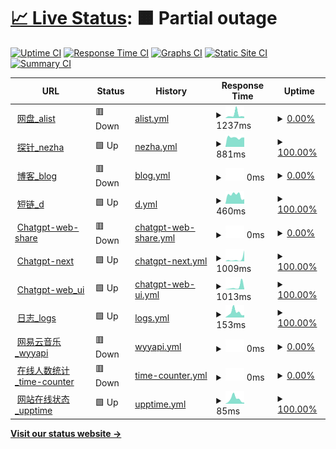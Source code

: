 # [📈 Live Status](https://wang-task.github.io/upptime/): <!--live status--> **🟧 Partial outage**

[![Uptime CI](https://github.com/wang-task/upptime/workflows/Uptime%20CI/badge.svg)](https://github.com/wang-task/upptime/actions?query=workflow%3A%22Uptime+CI%22)
[![Response Time CI](https://github.com/wang-task/upptime/workflows/Response%20Time%20CI/badge.svg)](https://github.com/wang-task/upptime/actions?query=workflow%3A%22Response+Time+CI%22)
[![Graphs CI](https://github.com/wang-task/upptime/workflows/Graphs%20CI/badge.svg)](https://github.com/wang-task/upptime/actions?query=workflow%3A%22Graphs+CI%22)
[![Static Site CI](https://github.com/wang-task/upptime/workflows/Static%20Site%20CI/badge.svg)](https://github.com/wang-task/upptime/actions?query=workflow%3A%22Static+Site+CI%22)
[![Summary CI](https://github.com/wang-task/upptime/workflows/Summary%20CI/badge.svg)](https://github.com/wang-task/upptime/actions?query=workflow%3A%22Summary+CI%22)

<!--start: status pages-->
<!-- This summary is generated by Upptime (https://github.com/upptime/upptime) -->
<!-- Do not edit this manually, your changes will be overwritten -->
<!-- prettier-ignore -->
| URL | Status | History | Response Time | Uptime |
| --- | ------ | ------- | ------------- | ------ |
| <img alt="" src="https://icons.duckduckgo.com/ip3/pan.wsee.eu.org.ico" height="13"> [网盘_alist](https://pan.wsee.eu.org) | 🟥 Down | [alist.yml](https://github.com/wang-task/upptime/commits/HEAD/history/alist.yml) | <details><summary><img alt="Response time graph" src="./graphs/alist/response-time-week.png" height="20"> 1237ms</summary><br><a href="https://wang-task.github.io/upptime/history/alist"><img alt="Response time 1990" src="https://img.shields.io/endpoint?url=https%3A%2F%2Fraw.githubusercontent.com%2Fwang-task%2Fupptime%2FHEAD%2Fapi%2Falist%2Fresponse-time.json"></a><br><a href="https://wang-task.github.io/upptime/history/alist"><img alt="24-hour response time 578" src="https://img.shields.io/endpoint?url=https%3A%2F%2Fraw.githubusercontent.com%2Fwang-task%2Fupptime%2FHEAD%2Fapi%2Falist%2Fresponse-time-day.json"></a><br><a href="https://wang-task.github.io/upptime/history/alist"><img alt="7-day response time 1237" src="https://img.shields.io/endpoint?url=https%3A%2F%2Fraw.githubusercontent.com%2Fwang-task%2Fupptime%2FHEAD%2Fapi%2Falist%2Fresponse-time-week.json"></a><br><a href="https://wang-task.github.io/upptime/history/alist"><img alt="30-day response time 1138" src="https://img.shields.io/endpoint?url=https%3A%2F%2Fraw.githubusercontent.com%2Fwang-task%2Fupptime%2FHEAD%2Fapi%2Falist%2Fresponse-time-month.json"></a><br><a href="https://wang-task.github.io/upptime/history/alist"><img alt="1-year response time 2107" src="https://img.shields.io/endpoint?url=https%3A%2F%2Fraw.githubusercontent.com%2Fwang-task%2Fupptime%2FHEAD%2Fapi%2Falist%2Fresponse-time-year.json"></a></details> | <details><summary><a href="https://wang-task.github.io/upptime/history/alist">0.00%</a></summary><a href="https://wang-task.github.io/upptime/history/alist"><img alt="All-time uptime 50.47%" src="https://img.shields.io/endpoint?url=https%3A%2F%2Fraw.githubusercontent.com%2Fwang-task%2Fupptime%2FHEAD%2Fapi%2Falist%2Fuptime.json"></a><br><a href="https://wang-task.github.io/upptime/history/alist"><img alt="24-hour uptime 0.00%" src="https://img.shields.io/endpoint?url=https%3A%2F%2Fraw.githubusercontent.com%2Fwang-task%2Fupptime%2FHEAD%2Fapi%2Falist%2Fuptime-day.json"></a><br><a href="https://wang-task.github.io/upptime/history/alist"><img alt="7-day uptime 0.00%" src="https://img.shields.io/endpoint?url=https%3A%2F%2Fraw.githubusercontent.com%2Fwang-task%2Fupptime%2FHEAD%2Fapi%2Falist%2Fuptime-week.json"></a><br><a href="https://wang-task.github.io/upptime/history/alist"><img alt="30-day uptime 0.00%" src="https://img.shields.io/endpoint?url=https%3A%2F%2Fraw.githubusercontent.com%2Fwang-task%2Fupptime%2FHEAD%2Fapi%2Falist%2Fuptime-month.json"></a><br><a href="https://wang-task.github.io/upptime/history/alist"><img alt="1-year uptime 13.31%" src="https://img.shields.io/endpoint?url=https%3A%2F%2Fraw.githubusercontent.com%2Fwang-task%2Fupptime%2FHEAD%2Fapi%2Falist%2Fuptime-year.json"></a></details>
| <img alt="" src="https://icons.duckduckgo.com/ip3/nz.wsee.cf.ico" height="13"> [探针_nezha](https://nz.wsee.cf) | 🟩 Up | [nezha.yml](https://github.com/wang-task/upptime/commits/HEAD/history/nezha.yml) | <details><summary><img alt="Response time graph" src="./graphs/nezha/response-time-week.png" height="20"> 881ms</summary><br><a href="https://wang-task.github.io/upptime/history/nezha"><img alt="Response time 2352" src="https://img.shields.io/endpoint?url=https%3A%2F%2Fraw.githubusercontent.com%2Fwang-task%2Fupptime%2FHEAD%2Fapi%2Fnezha%2Fresponse-time.json"></a><br><a href="https://wang-task.github.io/upptime/history/nezha"><img alt="24-hour response time 890" src="https://img.shields.io/endpoint?url=https%3A%2F%2Fraw.githubusercontent.com%2Fwang-task%2Fupptime%2FHEAD%2Fapi%2Fnezha%2Fresponse-time-day.json"></a><br><a href="https://wang-task.github.io/upptime/history/nezha"><img alt="7-day response time 881" src="https://img.shields.io/endpoint?url=https%3A%2F%2Fraw.githubusercontent.com%2Fwang-task%2Fupptime%2FHEAD%2Fapi%2Fnezha%2Fresponse-time-week.json"></a><br><a href="https://wang-task.github.io/upptime/history/nezha"><img alt="30-day response time 938" src="https://img.shields.io/endpoint?url=https%3A%2F%2Fraw.githubusercontent.com%2Fwang-task%2Fupptime%2FHEAD%2Fapi%2Fnezha%2Fresponse-time-month.json"></a><br><a href="https://wang-task.github.io/upptime/history/nezha"><img alt="1-year response time 2642" src="https://img.shields.io/endpoint?url=https%3A%2F%2Fraw.githubusercontent.com%2Fwang-task%2Fupptime%2FHEAD%2Fapi%2Fnezha%2Fresponse-time-year.json"></a></details> | <details><summary><a href="https://wang-task.github.io/upptime/history/nezha">100.00%</a></summary><a href="https://wang-task.github.io/upptime/history/nezha"><img alt="All-time uptime 81.93%" src="https://img.shields.io/endpoint?url=https%3A%2F%2Fraw.githubusercontent.com%2Fwang-task%2Fupptime%2FHEAD%2Fapi%2Fnezha%2Fuptime.json"></a><br><a href="https://wang-task.github.io/upptime/history/nezha"><img alt="24-hour uptime 100.00%" src="https://img.shields.io/endpoint?url=https%3A%2F%2Fraw.githubusercontent.com%2Fwang-task%2Fupptime%2FHEAD%2Fapi%2Fnezha%2Fuptime-day.json"></a><br><a href="https://wang-task.github.io/upptime/history/nezha"><img alt="7-day uptime 100.00%" src="https://img.shields.io/endpoint?url=https%3A%2F%2Fraw.githubusercontent.com%2Fwang-task%2Fupptime%2FHEAD%2Fapi%2Fnezha%2Fuptime-week.json"></a><br><a href="https://wang-task.github.io/upptime/history/nezha"><img alt="30-day uptime 100.00%" src="https://img.shields.io/endpoint?url=https%3A%2F%2Fraw.githubusercontent.com%2Fwang-task%2Fupptime%2FHEAD%2Fapi%2Fnezha%2Fuptime-month.json"></a><br><a href="https://wang-task.github.io/upptime/history/nezha"><img alt="1-year uptime 67.40%" src="https://img.shields.io/endpoint?url=https%3A%2F%2Fraw.githubusercontent.com%2Fwang-task%2Fupptime%2FHEAD%2Fapi%2Fnezha%2Fuptime-year.json"></a></details>
| <img alt="" src="https://icons.duckduckgo.com/ip3/t.wsee.eu.org.ico" height="13"> [博客_blog](https://t.wsee.eu.org) | 🟥 Down | [blog.yml](https://github.com/wang-task/upptime/commits/HEAD/history/blog.yml) | <details><summary><img alt="Response time graph" src="./graphs/blog/response-time-week.png" height="20"> 0ms</summary><br><a href="https://wang-task.github.io/upptime/history/blog"><img alt="Response time 1130" src="https://img.shields.io/endpoint?url=https%3A%2F%2Fraw.githubusercontent.com%2Fwang-task%2Fupptime%2FHEAD%2Fapi%2Fblog%2Fresponse-time.json"></a><br><a href="https://wang-task.github.io/upptime/history/blog"><img alt="24-hour response time 0" src="https://img.shields.io/endpoint?url=https%3A%2F%2Fraw.githubusercontent.com%2Fwang-task%2Fupptime%2FHEAD%2Fapi%2Fblog%2Fresponse-time-day.json"></a><br><a href="https://wang-task.github.io/upptime/history/blog"><img alt="7-day response time 0" src="https://img.shields.io/endpoint?url=https%3A%2F%2Fraw.githubusercontent.com%2Fwang-task%2Fupptime%2FHEAD%2Fapi%2Fblog%2Fresponse-time-week.json"></a><br><a href="https://wang-task.github.io/upptime/history/blog"><img alt="30-day response time 0" src="https://img.shields.io/endpoint?url=https%3A%2F%2Fraw.githubusercontent.com%2Fwang-task%2Fupptime%2FHEAD%2Fapi%2Fblog%2Fresponse-time-month.json"></a><br><a href="https://wang-task.github.io/upptime/history/blog"><img alt="1-year response time 595" src="https://img.shields.io/endpoint?url=https%3A%2F%2Fraw.githubusercontent.com%2Fwang-task%2Fupptime%2FHEAD%2Fapi%2Fblog%2Fresponse-time-year.json"></a></details> | <details><summary><a href="https://wang-task.github.io/upptime/history/blog">0.00%</a></summary><a href="https://wang-task.github.io/upptime/history/blog"><img alt="All-time uptime 26.96%" src="https://img.shields.io/endpoint?url=https%3A%2F%2Fraw.githubusercontent.com%2Fwang-task%2Fupptime%2FHEAD%2Fapi%2Fblog%2Fuptime.json"></a><br><a href="https://wang-task.github.io/upptime/history/blog"><img alt="24-hour uptime 0.00%" src="https://img.shields.io/endpoint?url=https%3A%2F%2Fraw.githubusercontent.com%2Fwang-task%2Fupptime%2FHEAD%2Fapi%2Fblog%2Fuptime-day.json"></a><br><a href="https://wang-task.github.io/upptime/history/blog"><img alt="7-day uptime 0.00%" src="https://img.shields.io/endpoint?url=https%3A%2F%2Fraw.githubusercontent.com%2Fwang-task%2Fupptime%2FHEAD%2Fapi%2Fblog%2Fuptime-week.json"></a><br><a href="https://wang-task.github.io/upptime/history/blog"><img alt="30-day uptime 0.00%" src="https://img.shields.io/endpoint?url=https%3A%2F%2Fraw.githubusercontent.com%2Fwang-task%2Fupptime%2FHEAD%2Fapi%2Fblog%2Fuptime-month.json"></a><br><a href="https://wang-task.github.io/upptime/history/blog"><img alt="1-year uptime 0.00%" src="https://img.shields.io/endpoint?url=https%3A%2F%2Fraw.githubusercontent.com%2Fwang-task%2Fupptime%2FHEAD%2Fapi%2Fblog%2Fuptime-year.json"></a></details>
| <img alt="" src="https://icons.duckduckgo.com/ip3/wsee.cf.ico" height="13"> [短链_d](https://wsee.cf) | 🟩 Up | [d.yml](https://github.com/wang-task/upptime/commits/HEAD/history/d.yml) | <details><summary><img alt="Response time graph" src="./graphs/d/response-time-week.png" height="20"> 460ms</summary><br><a href="https://wang-task.github.io/upptime/history/d"><img alt="Response time 465" src="https://img.shields.io/endpoint?url=https%3A%2F%2Fraw.githubusercontent.com%2Fwang-task%2Fupptime%2FHEAD%2Fapi%2Fd%2Fresponse-time.json"></a><br><a href="https://wang-task.github.io/upptime/history/d"><img alt="24-hour response time 249" src="https://img.shields.io/endpoint?url=https%3A%2F%2Fraw.githubusercontent.com%2Fwang-task%2Fupptime%2FHEAD%2Fapi%2Fd%2Fresponse-time-day.json"></a><br><a href="https://wang-task.github.io/upptime/history/d"><img alt="7-day response time 460" src="https://img.shields.io/endpoint?url=https%3A%2F%2Fraw.githubusercontent.com%2Fwang-task%2Fupptime%2FHEAD%2Fapi%2Fd%2Fresponse-time-week.json"></a><br><a href="https://wang-task.github.io/upptime/history/d"><img alt="30-day response time 681" src="https://img.shields.io/endpoint?url=https%3A%2F%2Fraw.githubusercontent.com%2Fwang-task%2Fupptime%2FHEAD%2Fapi%2Fd%2Fresponse-time-month.json"></a><br><a href="https://wang-task.github.io/upptime/history/d"><img alt="1-year response time 492" src="https://img.shields.io/endpoint?url=https%3A%2F%2Fraw.githubusercontent.com%2Fwang-task%2Fupptime%2FHEAD%2Fapi%2Fd%2Fresponse-time-year.json"></a></details> | <details><summary><a href="https://wang-task.github.io/upptime/history/d">100.00%</a></summary><a href="https://wang-task.github.io/upptime/history/d"><img alt="All-time uptime 98.49%" src="https://img.shields.io/endpoint?url=https%3A%2F%2Fraw.githubusercontent.com%2Fwang-task%2Fupptime%2FHEAD%2Fapi%2Fd%2Fuptime.json"></a><br><a href="https://wang-task.github.io/upptime/history/d"><img alt="24-hour uptime 100.00%" src="https://img.shields.io/endpoint?url=https%3A%2F%2Fraw.githubusercontent.com%2Fwang-task%2Fupptime%2FHEAD%2Fapi%2Fd%2Fuptime-day.json"></a><br><a href="https://wang-task.github.io/upptime/history/d"><img alt="7-day uptime 100.00%" src="https://img.shields.io/endpoint?url=https%3A%2F%2Fraw.githubusercontent.com%2Fwang-task%2Fupptime%2FHEAD%2Fapi%2Fd%2Fuptime-week.json"></a><br><a href="https://wang-task.github.io/upptime/history/d"><img alt="30-day uptime 100.00%" src="https://img.shields.io/endpoint?url=https%3A%2F%2Fraw.githubusercontent.com%2Fwang-task%2Fupptime%2FHEAD%2Fapi%2Fd%2Fuptime-month.json"></a><br><a href="https://wang-task.github.io/upptime/history/d"><img alt="1-year uptime 97.71%" src="https://img.shields.io/endpoint?url=https%3A%2F%2Fraw.githubusercontent.com%2Fwang-task%2Fupptime%2FHEAD%2Fapi%2Fd%2Fuptime-year.json"></a></details>
| <img alt="" src="https://icons.duckduckgo.com/ip3/chat.wsee.cf.ico" height="13"> [Chatgpt-web-share](https://chat.wsee.cf) | 🟥 Down | [chatgpt-web-share.yml](https://github.com/wang-task/upptime/commits/HEAD/history/chatgpt-web-share.yml) | <details><summary><img alt="Response time graph" src="./graphs/chatgpt-web-share/response-time-week.png" height="20"> 0ms</summary><br><a href="https://wang-task.github.io/upptime/history/chatgpt-web-share"><img alt="Response time 0" src="https://img.shields.io/endpoint?url=https%3A%2F%2Fraw.githubusercontent.com%2Fwang-task%2Fupptime%2FHEAD%2Fapi%2Fchatgpt-web-share%2Fresponse-time.json"></a><br><a href="https://wang-task.github.io/upptime/history/chatgpt-web-share"><img alt="24-hour response time 0" src="https://img.shields.io/endpoint?url=https%3A%2F%2Fraw.githubusercontent.com%2Fwang-task%2Fupptime%2FHEAD%2Fapi%2Fchatgpt-web-share%2Fresponse-time-day.json"></a><br><a href="https://wang-task.github.io/upptime/history/chatgpt-web-share"><img alt="7-day response time 0" src="https://img.shields.io/endpoint?url=https%3A%2F%2Fraw.githubusercontent.com%2Fwang-task%2Fupptime%2FHEAD%2Fapi%2Fchatgpt-web-share%2Fresponse-time-week.json"></a><br><a href="https://wang-task.github.io/upptime/history/chatgpt-web-share"><img alt="30-day response time 0" src="https://img.shields.io/endpoint?url=https%3A%2F%2Fraw.githubusercontent.com%2Fwang-task%2Fupptime%2FHEAD%2Fapi%2Fchatgpt-web-share%2Fresponse-time-month.json"></a><br><a href="https://wang-task.github.io/upptime/history/chatgpt-web-share"><img alt="1-year response time 0" src="https://img.shields.io/endpoint?url=https%3A%2F%2Fraw.githubusercontent.com%2Fwang-task%2Fupptime%2FHEAD%2Fapi%2Fchatgpt-web-share%2Fresponse-time-year.json"></a></details> | <details><summary><a href="https://wang-task.github.io/upptime/history/chatgpt-web-share">0.00%</a></summary><a href="https://wang-task.github.io/upptime/history/chatgpt-web-share"><img alt="All-time uptime 10.97%" src="https://img.shields.io/endpoint?url=https%3A%2F%2Fraw.githubusercontent.com%2Fwang-task%2Fupptime%2FHEAD%2Fapi%2Fchatgpt-web-share%2Fuptime.json"></a><br><a href="https://wang-task.github.io/upptime/history/chatgpt-web-share"><img alt="24-hour uptime 0.00%" src="https://img.shields.io/endpoint?url=https%3A%2F%2Fraw.githubusercontent.com%2Fwang-task%2Fupptime%2FHEAD%2Fapi%2Fchatgpt-web-share%2Fuptime-day.json"></a><br><a href="https://wang-task.github.io/upptime/history/chatgpt-web-share"><img alt="7-day uptime 0.00%" src="https://img.shields.io/endpoint?url=https%3A%2F%2Fraw.githubusercontent.com%2Fwang-task%2Fupptime%2FHEAD%2Fapi%2Fchatgpt-web-share%2Fuptime-week.json"></a><br><a href="https://wang-task.github.io/upptime/history/chatgpt-web-share"><img alt="30-day uptime 0.00%" src="https://img.shields.io/endpoint?url=https%3A%2F%2Fraw.githubusercontent.com%2Fwang-task%2Fupptime%2FHEAD%2Fapi%2Fchatgpt-web-share%2Fuptime-month.json"></a><br><a href="https://wang-task.github.io/upptime/history/chatgpt-web-share"><img alt="1-year uptime 0.00%" src="https://img.shields.io/endpoint?url=https%3A%2F%2Fraw.githubusercontent.com%2Fwang-task%2Fupptime%2FHEAD%2Fapi%2Fchatgpt-web-share%2Fuptime-year.json"></a></details>
| <img alt="" src="https://icons.duckduckgo.com/ip3/gpt.old.wsee.eu.org.ico" height="13"> [Chatgpt-next](https://gpt.old.wsee.eu.org) | 🟩 Up | [chatgpt-next.yml](https://github.com/wang-task/upptime/commits/HEAD/history/chatgpt-next.yml) | <details><summary><img alt="Response time graph" src="./graphs/chatgpt-next/response-time-week.png" height="20"> 1009ms</summary><br><a href="https://wang-task.github.io/upptime/history/chatgpt-next"><img alt="Response time 415" src="https://img.shields.io/endpoint?url=https%3A%2F%2Fraw.githubusercontent.com%2Fwang-task%2Fupptime%2FHEAD%2Fapi%2Fchatgpt-next%2Fresponse-time.json"></a><br><a href="https://wang-task.github.io/upptime/history/chatgpt-next"><img alt="24-hour response time 5075" src="https://img.shields.io/endpoint?url=https%3A%2F%2Fraw.githubusercontent.com%2Fwang-task%2Fupptime%2FHEAD%2Fapi%2Fchatgpt-next%2Fresponse-time-day.json"></a><br><a href="https://wang-task.github.io/upptime/history/chatgpt-next"><img alt="7-day response time 1009" src="https://img.shields.io/endpoint?url=https%3A%2F%2Fraw.githubusercontent.com%2Fwang-task%2Fupptime%2FHEAD%2Fapi%2Fchatgpt-next%2Fresponse-time-week.json"></a><br><a href="https://wang-task.github.io/upptime/history/chatgpt-next"><img alt="30-day response time 782" src="https://img.shields.io/endpoint?url=https%3A%2F%2Fraw.githubusercontent.com%2Fwang-task%2Fupptime%2FHEAD%2Fapi%2Fchatgpt-next%2Fresponse-time-month.json"></a><br><a href="https://wang-task.github.io/upptime/history/chatgpt-next"><img alt="1-year response time 430" src="https://img.shields.io/endpoint?url=https%3A%2F%2Fraw.githubusercontent.com%2Fwang-task%2Fupptime%2FHEAD%2Fapi%2Fchatgpt-next%2Fresponse-time-year.json"></a></details> | <details><summary><a href="https://wang-task.github.io/upptime/history/chatgpt-next">100.00%</a></summary><a href="https://wang-task.github.io/upptime/history/chatgpt-next"><img alt="All-time uptime 99.90%" src="https://img.shields.io/endpoint?url=https%3A%2F%2Fraw.githubusercontent.com%2Fwang-task%2Fupptime%2FHEAD%2Fapi%2Fchatgpt-next%2Fuptime.json"></a><br><a href="https://wang-task.github.io/upptime/history/chatgpt-next"><img alt="24-hour uptime 100.00%" src="https://img.shields.io/endpoint?url=https%3A%2F%2Fraw.githubusercontent.com%2Fwang-task%2Fupptime%2FHEAD%2Fapi%2Fchatgpt-next%2Fuptime-day.json"></a><br><a href="https://wang-task.github.io/upptime/history/chatgpt-next"><img alt="7-day uptime 100.00%" src="https://img.shields.io/endpoint?url=https%3A%2F%2Fraw.githubusercontent.com%2Fwang-task%2Fupptime%2FHEAD%2Fapi%2Fchatgpt-next%2Fuptime-week.json"></a><br><a href="https://wang-task.github.io/upptime/history/chatgpt-next"><img alt="30-day uptime 100.00%" src="https://img.shields.io/endpoint?url=https%3A%2F%2Fraw.githubusercontent.com%2Fwang-task%2Fupptime%2FHEAD%2Fapi%2Fchatgpt-next%2Fuptime-month.json"></a><br><a href="https://wang-task.github.io/upptime/history/chatgpt-next"><img alt="1-year uptime 100.00%" src="https://img.shields.io/endpoint?url=https%3A%2F%2Fraw.githubusercontent.com%2Fwang-task%2Fupptime%2FHEAD%2Fapi%2Fchatgpt-next%2Fuptime-year.json"></a></details>
| <img alt="" src="https://icons.duckduckgo.com/ip3/gpt-old.old.wsee.eu.org.ico" height="13"> [Chatgpt-web_ui](https://gpt-old.old.wsee.eu.org) | 🟩 Up | [chatgpt-web-ui.yml](https://github.com/wang-task/upptime/commits/HEAD/history/chatgpt-web-ui.yml) | <details><summary><img alt="Response time graph" src="./graphs/chatgpt-web-ui/response-time-week.png" height="20"> 1013ms</summary><br><a href="https://wang-task.github.io/upptime/history/chatgpt-web-ui"><img alt="Response time 305" src="https://img.shields.io/endpoint?url=https%3A%2F%2Fraw.githubusercontent.com%2Fwang-task%2Fupptime%2FHEAD%2Fapi%2Fchatgpt-web-ui%2Fresponse-time.json"></a><br><a href="https://wang-task.github.io/upptime/history/chatgpt-web-ui"><img alt="24-hour response time 155" src="https://img.shields.io/endpoint?url=https%3A%2F%2Fraw.githubusercontent.com%2Fwang-task%2Fupptime%2FHEAD%2Fapi%2Fchatgpt-web-ui%2Fresponse-time-day.json"></a><br><a href="https://wang-task.github.io/upptime/history/chatgpt-web-ui"><img alt="7-day response time 1013" src="https://img.shields.io/endpoint?url=https%3A%2F%2Fraw.githubusercontent.com%2Fwang-task%2Fupptime%2FHEAD%2Fapi%2Fchatgpt-web-ui%2Fresponse-time-week.json"></a><br><a href="https://wang-task.github.io/upptime/history/chatgpt-web-ui"><img alt="30-day response time 718" src="https://img.shields.io/endpoint?url=https%3A%2F%2Fraw.githubusercontent.com%2Fwang-task%2Fupptime%2FHEAD%2Fapi%2Fchatgpt-web-ui%2Fresponse-time-month.json"></a><br><a href="https://wang-task.github.io/upptime/history/chatgpt-web-ui"><img alt="1-year response time 347" src="https://img.shields.io/endpoint?url=https%3A%2F%2Fraw.githubusercontent.com%2Fwang-task%2Fupptime%2FHEAD%2Fapi%2Fchatgpt-web-ui%2Fresponse-time-year.json"></a></details> | <details><summary><a href="https://wang-task.github.io/upptime/history/chatgpt-web-ui">100.00%</a></summary><a href="https://wang-task.github.io/upptime/history/chatgpt-web-ui"><img alt="All-time uptime 99.91%" src="https://img.shields.io/endpoint?url=https%3A%2F%2Fraw.githubusercontent.com%2Fwang-task%2Fupptime%2FHEAD%2Fapi%2Fchatgpt-web-ui%2Fuptime.json"></a><br><a href="https://wang-task.github.io/upptime/history/chatgpt-web-ui"><img alt="24-hour uptime 100.00%" src="https://img.shields.io/endpoint?url=https%3A%2F%2Fraw.githubusercontent.com%2Fwang-task%2Fupptime%2FHEAD%2Fapi%2Fchatgpt-web-ui%2Fuptime-day.json"></a><br><a href="https://wang-task.github.io/upptime/history/chatgpt-web-ui"><img alt="7-day uptime 100.00%" src="https://img.shields.io/endpoint?url=https%3A%2F%2Fraw.githubusercontent.com%2Fwang-task%2Fupptime%2FHEAD%2Fapi%2Fchatgpt-web-ui%2Fuptime-week.json"></a><br><a href="https://wang-task.github.io/upptime/history/chatgpt-web-ui"><img alt="30-day uptime 100.00%" src="https://img.shields.io/endpoint?url=https%3A%2F%2Fraw.githubusercontent.com%2Fwang-task%2Fupptime%2FHEAD%2Fapi%2Fchatgpt-web-ui%2Fuptime-month.json"></a><br><a href="https://wang-task.github.io/upptime/history/chatgpt-web-ui"><img alt="1-year uptime 100.00%" src="https://img.shields.io/endpoint?url=https%3A%2F%2Fraw.githubusercontent.com%2Fwang-task%2Fupptime%2FHEAD%2Fapi%2Fchatgpt-web-ui%2Fuptime-year.json"></a></details>
| <img alt="" src="https://icons.duckduckgo.com/ip3/wang-task.github.io.ico" height="13"> [日志_logs](https://wang-task.github.io/logs) | 🟩 Up | [logs.yml](https://github.com/wang-task/upptime/commits/HEAD/history/logs.yml) | <details><summary><img alt="Response time graph" src="./graphs/logs/response-time-week.png" height="20"> 153ms</summary><br><a href="https://wang-task.github.io/upptime/history/logs"><img alt="Response time 122" src="https://img.shields.io/endpoint?url=https%3A%2F%2Fraw.githubusercontent.com%2Fwang-task%2Fupptime%2FHEAD%2Fapi%2Flogs%2Fresponse-time.json"></a><br><a href="https://wang-task.github.io/upptime/history/logs"><img alt="24-hour response time 71" src="https://img.shields.io/endpoint?url=https%3A%2F%2Fraw.githubusercontent.com%2Fwang-task%2Fupptime%2FHEAD%2Fapi%2Flogs%2Fresponse-time-day.json"></a><br><a href="https://wang-task.github.io/upptime/history/logs"><img alt="7-day response time 153" src="https://img.shields.io/endpoint?url=https%3A%2F%2Fraw.githubusercontent.com%2Fwang-task%2Fupptime%2FHEAD%2Fapi%2Flogs%2Fresponse-time-week.json"></a><br><a href="https://wang-task.github.io/upptime/history/logs"><img alt="30-day response time 143" src="https://img.shields.io/endpoint?url=https%3A%2F%2Fraw.githubusercontent.com%2Fwang-task%2Fupptime%2FHEAD%2Fapi%2Flogs%2Fresponse-time-month.json"></a><br><a href="https://wang-task.github.io/upptime/history/logs"><img alt="1-year response time 126" src="https://img.shields.io/endpoint?url=https%3A%2F%2Fraw.githubusercontent.com%2Fwang-task%2Fupptime%2FHEAD%2Fapi%2Flogs%2Fresponse-time-year.json"></a></details> | <details><summary><a href="https://wang-task.github.io/upptime/history/logs">100.00%</a></summary><a href="https://wang-task.github.io/upptime/history/logs"><img alt="All-time uptime 100.00%" src="https://img.shields.io/endpoint?url=https%3A%2F%2Fraw.githubusercontent.com%2Fwang-task%2Fupptime%2FHEAD%2Fapi%2Flogs%2Fuptime.json"></a><br><a href="https://wang-task.github.io/upptime/history/logs"><img alt="24-hour uptime 100.00%" src="https://img.shields.io/endpoint?url=https%3A%2F%2Fraw.githubusercontent.com%2Fwang-task%2Fupptime%2FHEAD%2Fapi%2Flogs%2Fuptime-day.json"></a><br><a href="https://wang-task.github.io/upptime/history/logs"><img alt="7-day uptime 100.00%" src="https://img.shields.io/endpoint?url=https%3A%2F%2Fraw.githubusercontent.com%2Fwang-task%2Fupptime%2FHEAD%2Fapi%2Flogs%2Fuptime-week.json"></a><br><a href="https://wang-task.github.io/upptime/history/logs"><img alt="30-day uptime 100.00%" src="https://img.shields.io/endpoint?url=https%3A%2F%2Fraw.githubusercontent.com%2Fwang-task%2Fupptime%2FHEAD%2Fapi%2Flogs%2Fuptime-month.json"></a><br><a href="https://wang-task.github.io/upptime/history/logs"><img alt="1-year uptime 100.00%" src="https://img.shields.io/endpoint?url=https%3A%2F%2Fraw.githubusercontent.com%2Fwang-task%2Fupptime%2FHEAD%2Fapi%2Flogs%2Fuptime-year.json"></a></details>
| <img alt="" src="https://icons.duckduckgo.com/ip3/163music.wang-admin.repl.co.ico" height="13"> [网易云音乐_wyyapi](https://163music.wang-admin.repl.co) | 🟥 Down | [wyyapi.yml](https://github.com/wang-task/upptime/commits/HEAD/history/wyyapi.yml) | <details><summary><img alt="Response time graph" src="./graphs/wyyapi/response-time-week.png" height="20"> 0ms</summary><br><a href="https://wang-task.github.io/upptime/history/wyyapi"><img alt="Response time 743" src="https://img.shields.io/endpoint?url=https%3A%2F%2Fraw.githubusercontent.com%2Fwang-task%2Fupptime%2FHEAD%2Fapi%2Fwyyapi%2Fresponse-time.json"></a><br><a href="https://wang-task.github.io/upptime/history/wyyapi"><img alt="24-hour response time 0" src="https://img.shields.io/endpoint?url=https%3A%2F%2Fraw.githubusercontent.com%2Fwang-task%2Fupptime%2FHEAD%2Fapi%2Fwyyapi%2Fresponse-time-day.json"></a><br><a href="https://wang-task.github.io/upptime/history/wyyapi"><img alt="7-day response time 0" src="https://img.shields.io/endpoint?url=https%3A%2F%2Fraw.githubusercontent.com%2Fwang-task%2Fupptime%2FHEAD%2Fapi%2Fwyyapi%2Fresponse-time-week.json"></a><br><a href="https://wang-task.github.io/upptime/history/wyyapi"><img alt="30-day response time 0" src="https://img.shields.io/endpoint?url=https%3A%2F%2Fraw.githubusercontent.com%2Fwang-task%2Fupptime%2FHEAD%2Fapi%2Fwyyapi%2Fresponse-time-month.json"></a><br><a href="https://wang-task.github.io/upptime/history/wyyapi"><img alt="1-year response time 487" src="https://img.shields.io/endpoint?url=https%3A%2F%2Fraw.githubusercontent.com%2Fwang-task%2Fupptime%2FHEAD%2Fapi%2Fwyyapi%2Fresponse-time-year.json"></a></details> | <details><summary><a href="https://wang-task.github.io/upptime/history/wyyapi">0.00%</a></summary><a href="https://wang-task.github.io/upptime/history/wyyapi"><img alt="All-time uptime 39.91%" src="https://img.shields.io/endpoint?url=https%3A%2F%2Fraw.githubusercontent.com%2Fwang-task%2Fupptime%2FHEAD%2Fapi%2Fwyyapi%2Fuptime.json"></a><br><a href="https://wang-task.github.io/upptime/history/wyyapi"><img alt="24-hour uptime 0.00%" src="https://img.shields.io/endpoint?url=https%3A%2F%2Fraw.githubusercontent.com%2Fwang-task%2Fupptime%2FHEAD%2Fapi%2Fwyyapi%2Fuptime-day.json"></a><br><a href="https://wang-task.github.io/upptime/history/wyyapi"><img alt="7-day uptime 0.00%" src="https://img.shields.io/endpoint?url=https%3A%2F%2Fraw.githubusercontent.com%2Fwang-task%2Fupptime%2FHEAD%2Fapi%2Fwyyapi%2Fuptime-week.json"></a><br><a href="https://wang-task.github.io/upptime/history/wyyapi"><img alt="30-day uptime 0.00%" src="https://img.shields.io/endpoint?url=https%3A%2F%2Fraw.githubusercontent.com%2Fwang-task%2Fupptime%2FHEAD%2Fapi%2Fwyyapi%2Fuptime-month.json"></a><br><a href="https://wang-task.github.io/upptime/history/wyyapi"><img alt="1-year uptime 0.00%" src="https://img.shields.io/endpoint?url=https%3A%2F%2Fraw.githubusercontent.com%2Fwang-task%2Fupptime%2FHEAD%2Fapi%2Fwyyapi%2Fuptime-year.json"></a></details>
| <img alt="" src="https://icons.duckduckgo.com/ip3/time-counter.wsee.eu.org.ico" height="13"> [在线人数统计_time-counter](https://time-counter.wsee.eu.org) | 🟥 Down | [time-counter.yml](https://github.com/wang-task/upptime/commits/HEAD/history/time-counter.yml) | <details><summary><img alt="Response time graph" src="./graphs/time-counter/response-time-week.png" height="20"> 0ms</summary><br><a href="https://wang-task.github.io/upptime/history/time-counter"><img alt="Response time 467" src="https://img.shields.io/endpoint?url=https%3A%2F%2Fraw.githubusercontent.com%2Fwang-task%2Fupptime%2FHEAD%2Fapi%2Ftime-counter%2Fresponse-time.json"></a><br><a href="https://wang-task.github.io/upptime/history/time-counter"><img alt="24-hour response time 0" src="https://img.shields.io/endpoint?url=https%3A%2F%2Fraw.githubusercontent.com%2Fwang-task%2Fupptime%2FHEAD%2Fapi%2Ftime-counter%2Fresponse-time-day.json"></a><br><a href="https://wang-task.github.io/upptime/history/time-counter"><img alt="7-day response time 0" src="https://img.shields.io/endpoint?url=https%3A%2F%2Fraw.githubusercontent.com%2Fwang-task%2Fupptime%2FHEAD%2Fapi%2Ftime-counter%2Fresponse-time-week.json"></a><br><a href="https://wang-task.github.io/upptime/history/time-counter"><img alt="30-day response time 0" src="https://img.shields.io/endpoint?url=https%3A%2F%2Fraw.githubusercontent.com%2Fwang-task%2Fupptime%2FHEAD%2Fapi%2Ftime-counter%2Fresponse-time-month.json"></a><br><a href="https://wang-task.github.io/upptime/history/time-counter"><img alt="1-year response time 597" src="https://img.shields.io/endpoint?url=https%3A%2F%2Fraw.githubusercontent.com%2Fwang-task%2Fupptime%2FHEAD%2Fapi%2Ftime-counter%2Fresponse-time-year.json"></a></details> | <details><summary><a href="https://wang-task.github.io/upptime/history/time-counter">0.00%</a></summary><a href="https://wang-task.github.io/upptime/history/time-counter"><img alt="All-time uptime 39.94%" src="https://img.shields.io/endpoint?url=https%3A%2F%2Fraw.githubusercontent.com%2Fwang-task%2Fupptime%2FHEAD%2Fapi%2Ftime-counter%2Fuptime.json"></a><br><a href="https://wang-task.github.io/upptime/history/time-counter"><img alt="24-hour uptime 0.00%" src="https://img.shields.io/endpoint?url=https%3A%2F%2Fraw.githubusercontent.com%2Fwang-task%2Fupptime%2FHEAD%2Fapi%2Ftime-counter%2Fuptime-day.json"></a><br><a href="https://wang-task.github.io/upptime/history/time-counter"><img alt="7-day uptime 0.00%" src="https://img.shields.io/endpoint?url=https%3A%2F%2Fraw.githubusercontent.com%2Fwang-task%2Fupptime%2FHEAD%2Fapi%2Ftime-counter%2Fuptime-week.json"></a><br><a href="https://wang-task.github.io/upptime/history/time-counter"><img alt="30-day uptime 0.00%" src="https://img.shields.io/endpoint?url=https%3A%2F%2Fraw.githubusercontent.com%2Fwang-task%2Fupptime%2FHEAD%2Fapi%2Ftime-counter%2Fuptime-month.json"></a><br><a href="https://wang-task.github.io/upptime/history/time-counter"><img alt="1-year uptime 0.00%" src="https://img.shields.io/endpoint?url=https%3A%2F%2Fraw.githubusercontent.com%2Fwang-task%2Fupptime%2FHEAD%2Fapi%2Ftime-counter%2Fuptime-year.json"></a></details>
| <img alt="" src="https://icons.duckduckgo.com/ip3/wang-task.github.io.ico" height="13"> [网站在线状态_upptime](https://wang-task.github.io/upptime) | 🟩 Up | [upptime.yml](https://github.com/wang-task/upptime/commits/HEAD/history/upptime.yml) | <details><summary><img alt="Response time graph" src="./graphs/upptime/response-time-week.png" height="20"> 85ms</summary><br><a href="https://wang-task.github.io/upptime/history/upptime"><img alt="Response time 78" src="https://img.shields.io/endpoint?url=https%3A%2F%2Fraw.githubusercontent.com%2Fwang-task%2Fupptime%2FHEAD%2Fapi%2Fupptime%2Fresponse-time.json"></a><br><a href="https://wang-task.github.io/upptime/history/upptime"><img alt="24-hour response time 20" src="https://img.shields.io/endpoint?url=https%3A%2F%2Fraw.githubusercontent.com%2Fwang-task%2Fupptime%2FHEAD%2Fapi%2Fupptime%2Fresponse-time-day.json"></a><br><a href="https://wang-task.github.io/upptime/history/upptime"><img alt="7-day response time 85" src="https://img.shields.io/endpoint?url=https%3A%2F%2Fraw.githubusercontent.com%2Fwang-task%2Fupptime%2FHEAD%2Fapi%2Fupptime%2Fresponse-time-week.json"></a><br><a href="https://wang-task.github.io/upptime/history/upptime"><img alt="30-day response time 87" src="https://img.shields.io/endpoint?url=https%3A%2F%2Fraw.githubusercontent.com%2Fwang-task%2Fupptime%2FHEAD%2Fapi%2Fupptime%2Fresponse-time-month.json"></a><br><a href="https://wang-task.github.io/upptime/history/upptime"><img alt="1-year response time 78" src="https://img.shields.io/endpoint?url=https%3A%2F%2Fraw.githubusercontent.com%2Fwang-task%2Fupptime%2FHEAD%2Fapi%2Fupptime%2Fresponse-time-year.json"></a></details> | <details><summary><a href="https://wang-task.github.io/upptime/history/upptime">100.00%</a></summary><a href="https://wang-task.github.io/upptime/history/upptime"><img alt="All-time uptime 100.00%" src="https://img.shields.io/endpoint?url=https%3A%2F%2Fraw.githubusercontent.com%2Fwang-task%2Fupptime%2FHEAD%2Fapi%2Fupptime%2Fuptime.json"></a><br><a href="https://wang-task.github.io/upptime/history/upptime"><img alt="24-hour uptime 100.00%" src="https://img.shields.io/endpoint?url=https%3A%2F%2Fraw.githubusercontent.com%2Fwang-task%2Fupptime%2FHEAD%2Fapi%2Fupptime%2Fuptime-day.json"></a><br><a href="https://wang-task.github.io/upptime/history/upptime"><img alt="7-day uptime 100.00%" src="https://img.shields.io/endpoint?url=https%3A%2F%2Fraw.githubusercontent.com%2Fwang-task%2Fupptime%2FHEAD%2Fapi%2Fupptime%2Fuptime-week.json"></a><br><a href="https://wang-task.github.io/upptime/history/upptime"><img alt="30-day uptime 100.00%" src="https://img.shields.io/endpoint?url=https%3A%2F%2Fraw.githubusercontent.com%2Fwang-task%2Fupptime%2FHEAD%2Fapi%2Fupptime%2Fuptime-month.json"></a><br><a href="https://wang-task.github.io/upptime/history/upptime"><img alt="1-year uptime 100.00%" src="https://img.shields.io/endpoint?url=https%3A%2F%2Fraw.githubusercontent.com%2Fwang-task%2Fupptime%2FHEAD%2Fapi%2Fupptime%2Fuptime-year.json"></a></details>

<!--end: status pages-->

[**Visit our status website →**](https://wang-task.github.io/upptime/)
